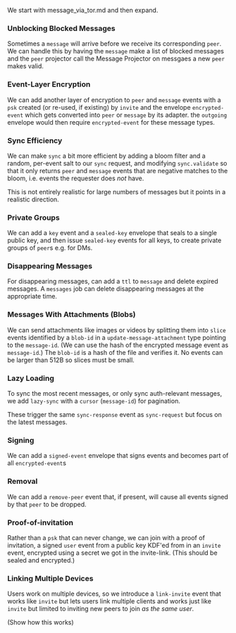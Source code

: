 We start with message_via_tor.md and then expand. 

### Unblocking Blocked Messages

Sometimes a `message` will arrive before we receive its corresponding `peer`. We can handle this by having the `message` make a list of blocked messages and the `peer` projector call the Message Projector on messgaes a new `peer` makes valid. 

### Event-Layer Encryption

We can add another layer of encryption to `peer` and `message` events with a `psk` created (or re-used, if existing) by `invite` and the envelope `encrypted-event` which gets converted into `peer` or `message` by its adapter. the `outgoing` envelope would then require `encrypted-event` for these message types.

### Sync Efficiency

We can make `sync` a bit more efficient by adding a bloom filter and a random, per-event salt to our `sync` request, and modifying `sync.validate` so that it only returns `peer` and `message` events that are negative matches to the bloom, i.e. events the requester does *not* have.

This is not entirely realistic for large numbers of messages but it points in a realistic direction.

### Private Groups

We can add a `key` event and a `sealed-key` envelope that seals to a single public key, and then issue `sealed-key` events for all keys, to create private groups of `peer`s e.g. for DMs.

### Disappearing Messages

For disappearing messages, can add a `ttl` to `message` and delete expired messages. A `messages` job can delete disappearing messages at the appropriate time.

### Messages With Attachments (Blobs)

We can send attachments like images or videos by splitting them into `slice` events identified by a `blob-id` in a `update-message-attachment` type pointing to the `message-id`. (We can use the hash of the encrypted message event as `message-id`.) The `blob-id` is a hash of the file and verifies it. No events can be larger than 512B so slices must be small. 

### Lazy Loading

To sync the most recent messages, or only sync auth-relevant messages, we add `lazy-sync` with a `cursor` (`message-id`) for pagination.

These trigger the same `sync-response` event as `sync-request` but focus on the latest messages.

### Signing

We can add a `signed-event` envelope that signs events and becomes part of all `encrypted-event`s 

### Removal

We can add a `remove-peer` event that, if present, will cause all events signed by that `peer` to be dropped.

### Proof-of-invitation

Rather than a `psk` that can never change, we can join with a proof of invitation, a signed `user` event from a public key KDF'ed from in an `invite` event, encrypted using a secret we got in the invite-link. (This should be sealed and encrypted.)

### Linking Multiple Devices

Users work on multiple devices, so we introduce a `link-invite` event that works like `invite` but lets users link multiple clients and works just like `invite` but limited to inviting new peers to join *as the same user*. 

(Show how this works)